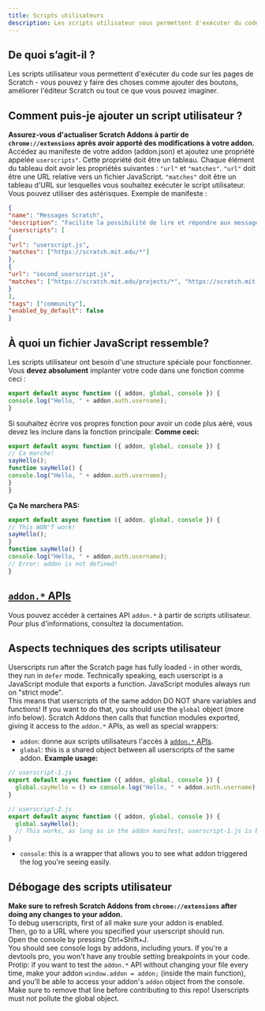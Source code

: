 ```yaml
---
title: Scripts utilisateurs
description: Les scripts utilisateur vous permettent d'exécuter du code sur les pages de Scratch - vous pouvez y faire des choses comme ajouter des boutons, améliorer l'éditeur Scratch ou tout ce que vous pouvez imaginer.
---
```

## De quoi s’agit-il ?
Les scripts utilisateur vous permettent d'exécuter du code sur les pages de Scratch - vous pouvez y faire des choses comme ajouter des boutons, améliorer l'éditeur Scratch ou tout ce que vous pouvez imaginer.

## Comment puis-je ajouter un script utilisateur ?
**Assurez-vous d'actualiser Scratch Addons à partir de `chrome://extensions` après avoir apporté des modifications à votre addon.**
Accédez au manifeste de votre addon (addon.json) et ajoutez une propriété appelée `userscripts"`.
Cette propriété doit être un tableau.
Chaque élément du tableau doit avoir les propriétés suivantes : `"url"` et `"matches"`.
`"url"` doit être une URL relative vers un fichier JavaScript.
`"matches"` doit être un tableau d'URL sur lesquelles vous souhaitez exécuter le script utilisateur. Vous pouvez utiliser des astérisques.
Exemple de manifeste :
  ```json
{
"name": "Messages Scratch",
"description": "Facilite la possibilité de lire et répondre aux messages Scratch",
"userscripts": [
{
"url": "userscript.js",
"matches": ["https://scratch.mit.edu/*"]
},
{
"url": "second_userscript.js",
"matches": ["https://scratch.mit.edu/projects/*", "https://scratch.mit.edu/users/*"]
}
],
"tags": ["community"],
"enabled_by_default": false
}
```

## À quoi un fichier JavaScript ressemble?
Les scripts utilisateur ont besoin d'une structure spéciale pour fonctionner.
Vous **devez absolument** implanter votre code dans une fonction comme ceci :
```js
export default async function ({ addon, global, console }) {
console.log("Hello, " + addon.auth.username);
}
```
Si souhaitez écrire vos propres fonction pour avoir un code plus aéré, vous devez les inclure dans la fonction principale:
**Comme ceci:**
```js
export default async function ({ addon, global, console }) {
// Ça marche!
sayHello();
function sayHello() {
console.log("Hello, " + addon.auth.username);
}
}
```
**Ça Ne marchera PAS:**
```js
export default async function ({ addon, global, console }) {
// This WON'T work!
sayHello();
}
function sayHello() {
console.log("Hello, " + addon.auth.username);
// Error: addon is not defined!
}
```

## [`addon.*` APIs](/docs/developing/addon-apis-reference)
Vous pouvez accéder à certaines API `addon.*` à partir de scripts utilisateur. Pour plus d'informations, consultez la documentation.

## Aspects techniques des scripts utilisateur
Userscripts run after the Scratch page has fully loaded - in other words, they run in `defer` mode.
Technically speaking, each userscript is a JavaScript module that exports a function. JavaScript modules always run on "strict mode".  
This means that userscripts of the same addon DO NOT share variables and functions! If you want to do that, you should use the `global` object (more info below).
Scratch Addons then calls that function modules exported, giving it access to the `addon.*` APIs, as well as special wrappers:  
- `addon`: donne aux scripts utilisateurs l'accès à [`addon.*` APIs](/docs/developing/addon-apis-reference).
- `global`: this is a shared object between all userscripts of the same addon. **Example usage:**
```js
// userscript-1.js
export default async function ({ addon, global, console }) {
  global.sayHello = () => console.log("Hello, " + addon.auth.username);
}

// userscript-2.js
export default async function ({ addon, global, console }) {
  global.sayHello();
  // This works, as long as in the addon manifest, userscript-1.js is before userscript-2.js in the userscripts array.
}
```
- `console`: this is a wrapper that allows you to see what addon triggered the log you're seeing easily.

## Débogage des scripts utilisateur
**Make sure to refresh Scratch Addons from `chrome://extensions` after doing any changes to your addon.**  
To debug userscripts, first of all make sure your addon is enabled.  
Then, go to a URL where you specified your userscript should run.  
Open the console by pressing Ctrl+Shift+J.  
You should see console logs by addons, including yours. If you're a devtools pro, you won't have any trouble setting breakpoints in your code.  
Protip: if you want to test the `addon.*` API without changing your file every time, make your addon `window.addon = addon;` (inside the main function), and you'll be able to access your addon's `addon` object from the console. Make sure to remove that line before contributing to this repo! Userscripts must not pollute the global object.